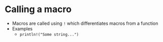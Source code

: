 
# Calling a macro

- Macros are called using `!` which differentiates macros from a function
- Examples
  - `println!("Some string...")`